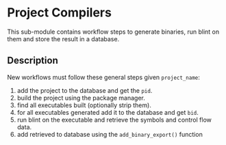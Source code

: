 # Project Compilers

This sub-module contains workflow steps to generate binaries, run blint on them and store the result in a database.

## Description

New workflows must follow these general steps given `project_name`:

1) add the project to the database and get the `pid`.
2) build the project using the package manager.
3) find all executables built (optionally strip them).
4) for all executables generated add it to the database and get `bid`.
5) run blint on the executable and retrieve the symbols and control flow data.
6) add retrieved to database using the `add_binary_export()` function